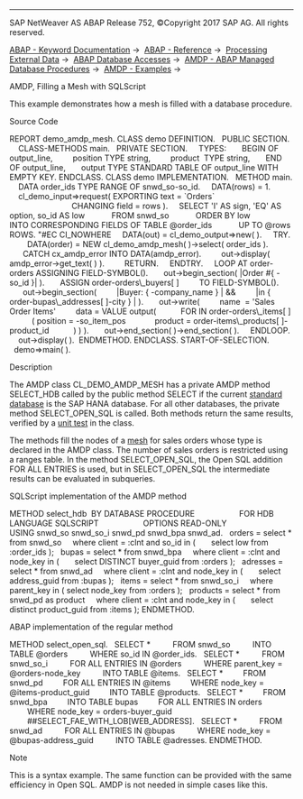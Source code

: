  

* * *

SAP NetWeaver AS ABAP Release 752, ©Copyright 2017 SAP AG. All rights reserved.

[ABAP - Keyword Documentation](javascript:call_link\('abenabap.htm'\)) →  [ABAP - Reference](javascript:call_link\('abenabap_reference.htm'\)) →  [Processing External Data](javascript:call_link\('abenabap_language_external_data.htm'\)) →  [ABAP Database Accesses](javascript:call_link\('abenabap_sql.htm'\)) →  [AMDP - ABAP Managed Database Procedures](javascript:call_link\('abenamdp.htm'\)) →  [AMDP - Examples](javascript:call_link\('abenamdp_abexas.htm'\)) → 

AMDP, Filling a Mesh with SQLScript

This example demonstrates how a mesh is filled with a database procedure.

Source Code

REPORT demo\_amdp\_mesh.
CLASS demo DEFINITION.
  PUBLIC SECTION.
    CLASS-METHODS main.
  PRIVATE SECTION.
    TYPES:
      BEGIN OF output\_line,
        position TYPE string,
        product  TYPE string,
      END OF output\_line,
      output TYPE STANDARD TABLE OF output\_line WITH EMPTY KEY.
ENDCLASS.
CLASS demo IMPLEMENTATION.
  METHOD main.
    DATA order\_ids TYPE RANGE OF snwd\_so-so\_id.
    DATA(rows) = 1.
    cl\_demo\_input=>request( EXPORTING text = \`Orders\`
                            CHANGING field = rows ).
    SELECT 'I' AS sign, 'EQ' AS option, so\_id AS low
           FROM snwd\_so
           ORDER BY low
           INTO CORRESPONDING FIELDS OF TABLE @order\_ids
           UP TO @rows ROWS. "#EC CI\_NOWHERE
    DATA(out) = cl\_demo\_output=>new( ).
    TRY.
        DATA(order) = NEW cl\_demo\_amdp\_mesh( )->select( order\_ids ).
      CATCH cx\_amdp\_error INTO DATA(amdp\_error).
        out->display( amdp\_error->get\_text( ) ).
        RETURN.
    ENDTRY.
    LOOP AT order-orders ASSIGNING FIELD-SYMBOL(<order>).
      out->begin\_section( |Order #{ <order>-so\_id }| ).
      ASSIGN order-orders\\\_buyers\[ <order> \]
        TO FIELD-SYMBOL(<buyer>).
      out->begin\_section(
        |Buyer: { <buyer>-company\_name } | &&
        |in { order-bupas\\\_addresses\[ <buyer> \]-city } | ).
      out->write(
        name  = 'Sales Order Items'
        data = VALUE output(
          FOR <item> IN order-orders\\\_items\[ <order> \]
          ( position = <item>-so\_item\_pos
            product = order-items\\\_products\[ <item> \]-product\_id
          ) ) ).
      out->end\_section( )->end\_section( ).
    ENDLOOP.
    out->display( ).  ENDMETHOD.
ENDCLASS.
START-OF-SELECTION.
  demo=>main( ).

Description

The AMDP class CL\_DEMO\_AMDP\_MESH has a private AMDP method SELECT\_HDB called by the public method SELECT if the current [standard database](javascript:call_link\('abenstandard_db_glosry.htm'\) "Glossary Entry") is the SAP HANA database. For all other databases, the private method SELECT\_OPEN\_SQL is called. Both methods return the same results, verified by a [unit test](javascript:call_link\('abenunit_test_glosry.htm'\) "Glossary Entry") in the class.

The methods fill the nodes of a [mesh](javascript:call_link\('abenabap_meshes.htm'\)) for sales orders whose type is declared in the AMDP class. The number of sales orders is restricted using a ranges table. In the method SELECT\_OPEN\_SQL, the Open SQL addition FOR ALL ENTRIES is used, but in SELECT\_OPEN\_SQL the intermediate results can be evaluated in subqueries.

SQLScript implementation of the AMDP method

METHOD select\_hdb  BY DATABASE PROCEDURE
                   FOR HDB LANGUAGE SQLSCRIPT
                   OPTIONS READ-ONLY
                   USING snwd\_so snwd\_so\_i snwd\_pd snwd\_bpa snwd\_ad.
  orders = select \* from snwd\_so
    where client = :clnt and so\_id in (
      select low from :order\_ids );
  bupas = select \* from snwd\_bpa
    where client = :clnt and node\_key in (
      select DISTINCT buyer\_guid from :orders );
  adresses = select \* from snwd\_ad
    where client = :clnt and node\_key in (
      select address\_guid from :bupas );
  items = select \* from snwd\_so\_i
    where parent\_key in ( select node\_key from :orders );
  products = select \* from snwd\_pd as product
    where client = :clnt and node\_key in (
      select distinct product\_guid from :items );
ENDMETHOD.

ABAP implementation of the regular method

METHOD select\_open\_sql.
  SELECT \*
         FROM snwd\_so
         INTO TABLE @orders
         WHERE so\_id IN @order\_ids.
  SELECT \*
         FROM snwd\_so\_i
         FOR ALL ENTRIES IN @orders
         WHERE parent\_key = @orders-node\_key
         INTO TABLE @items.
  SELECT \*
        FROM snwd\_pd
        FOR ALL ENTRIES IN @items
        WHERE node\_key = @items-product\_guid
        INTO TABLE @products.
  SELECT \*
        FROM snwd\_bpa
        INTO TABLE bupas
        FOR ALL ENTRIES IN orders
        WHERE node\_key = orders-buyer\_guid
        ##SELECT\_FAE\_WITH\_LOB\[WEB\_ADDRESS\].
  SELECT \*
         FROM snwd\_ad
         FOR ALL ENTRIES IN @bupas
         WHERE node\_key = @bupas-address\_guid
         INTO TABLE @adresses.
ENDMETHOD.

Note

This is a syntax example. The same function can be provided with the same efficiency in Open SQL. AMDP is not needed in simple cases like this.
